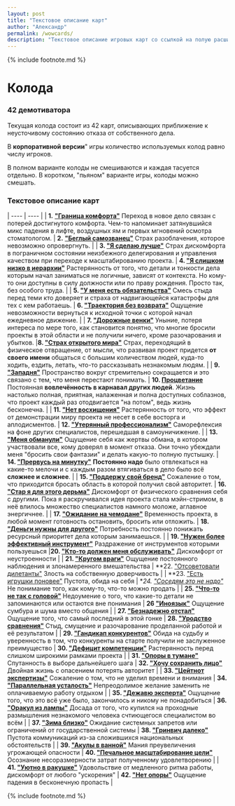 ```yaml
---
layout: post
title: "Текстовое описание карт"
author: "Александр"
permalink: /wowcards/
description: "Текстовое описание игровых карт со ссылкой на полую расшифровку демотивирующих состояний" 
---
```

{% include footnote.md %}
# Колода

### 42 демотиватора

Текущая колода состоит из 42 карт, описывающих приближение к неусточивому состоянию отказа от собственного дела.  

В **корпоративной версии**" игры количество используемых колод равно числу игроков.

В полном варианте колоды не смешиваются и каждая тасуется отдельно. В коротком, "пьяном" варианте игры, колоды можно смешать. 

### Текстовое описание карт

| ---- | ---- |
| **1.** **["Граница комфорта"](/ComfortLimitReached/)** Переход в новое дело связан с потерей достигнутого комфорта. Чем-то напоминает затянувшийся микс падения в лифте, воздушных ям и первых мгновений осмотра стоматологом. | **2.** **["Беглый самозванец"](/UnmaskingTheImpostor/)** Страх разоблачения, которое невозможно опровергнуть. |
| **3. ["Я сделаю лучше"](/IDoBetter/)** Страх дискомфорта в пограничном состоянии неизбежного делегирования и управления качеством при переходе к масштабированию проекта. | **4. ["Я слишком низко в иерархии"](/Hierarchy/)** Растерянность от того, что детали и тонкости дела которым начал заниматься не логичные, зависят от контекста. Но кому-то они доступны в силу должности или по праву рождения. Просто так, без особого труда. |
| **5. ["У меня есть обязательства"](/Obligation/)** Смесь стыда перед теми кто доверяет и страха от надвигающейся катастрофы для тех с кем работаешь. | **6. ["Траектория без возврата"](/WithoutReturn/)** Ощущение невозможности вернуться к исходной точки с которой начал ежедневное движение. |
| **7. ["Дорожные венки"](/WreathsOnPillars/)** Уныние, потеря интереса по мере того, как становится понятно, что многие бросили проекты в этой области и не получили ничего, кроме разочарования и убытков. |**8. ["Страх открытого мира"](/Agoraphobia/)** Страх, переходящий в физическое отвращение, от мысли, что развивая проект придется **от своего имени** общаться с большим количеством людей, куда-то ходить, ездить, летать, что-то рассказывать незнакомым людям. |
| **9. ["Западня"](/Claustrophobia/)** Пространство вокруг стремительно сокращается и это связано с тем, что меня перестают понимать. | **10. [Процветание](/Prosperity/)** Постоянная **вовлечённость в карнавал других людей**. Жизнь настолько полная, приятная, налаженная и полна доступных соблазнов, что проект каждый раз отодвигается "на потом", ведь жизнь бесконечна. |
| **11. ["Нет восхищения"](/NoApplause/)** Растерянность от того, что эффект от демонстрации миру проекта не несет в себе восторга и аплодисментов. | **12. ["Утерянный профессионализм"](/DoubtAboutProfessionalism/)** Саморефлексия на фоне других специалистов, перешедшая в самоуничижение. |
| **13. ["Меня обманули"](/Hype/)** Ощущение себя как жертвы обмана, в котором участвовали все, кому доверял в момент отказа. Они точно убеждали меня "бросить свои фантазии" и делать какую-то полную пустышку. | **14. ["Прервусь на минутку"](/Intermit/)** **Постоянно надо** было отвлекаться на какие-то мелочи и с каждым разом втягиваться в дело было всё **сложнее и сложнее**. |
| **15. ["Поддержу свой бренд"](/SupportMyBrand/)** Сожаление о том, что приходится бросать область в которой получил свой авторитет. | **16. ["Стар я для этого дерьма"](/ChairDays/)** Дискомфорт от физического сравнения себя с другими. Пока я раскручивался идея проекта стала мэйн-стримом, в неё влилось множество специалистов намного моложе, аглавное энергичнее. |
| **17. ["Ожидание на чемодане"](/WaitingForAnInvite/)** Временность проекта, в любой момент готовность  остановить, бросить или отложить. | **18. ["Деньги нужны для другого"](/NotAPriority/)** Потребность постоянно понижать ресурсный приоритет дела которым занимаешься. |
| **19. ["Нужен более эффективный инструмент"](/OtherTool/)** Раздражение от инструментов которыми пользуешься |**20. ["Кто-то должен меня обслуживать"](/NeedAServant/)** Дискомфорт от неустроенности | 
| **21. ["Кругом враги"](/EnemiesAllAround/)** Ощущение постоянного наблюдения и злонамеренного вмешательства | **22. ["Отсоветовали дилетанты"](/AmateurTips/) Злость на собственную доверчивость |
| **23. ["Есть игрушки поновее"](/NewToys/) Пустота, обида на себя | **24. ["Соседям это не надо"](/NoLocalMarket/)* Не понимание того, как кому-то, что-то можно продать |
| **25. ["Что-то не так с головой"](/ImaginaryDementia/)** Недоумение о того, что какие-то детали не запоминаются или остаются вне понимания | **26 ["Иноязык"](/AnotherLanguage/)** Ощущение сумбура и шума вместо общения |
| **27. ["Безнадежно отстал"](/BehindInTheRace/)** Ощущение того, что самый последний в этой гонке | **28. ["Уродство сравнения"](/OthersHaveItBetter/)** Стыд, смущение и разочарование проделанной работой и её результатом |
| **29. ["Гандикап конкурентов"](/Handicap)** Обида на судьбу и уверенность в том, что конкуренты на старте получили не заслуженное преимущество | **30. ["Дефицит компетенции"](/CompetenceDeficit/)** Растерянность перед слишком широкими рамками проекта |
| **31. ["Опоры в тумане"](/OutOfFocus/)** Спутанность в выборе дальнейшего шага | **32. ["Хочу сохранить лицо"](/DontLoseFace/)** Двойная жизнь с опасением потерять авторитет |
| **33. ["Цейтнот экспертизы"](/DidNotHaveEnoughTime/)** Сожаление о том, что не уделил времени и внимания | **34. ["Параллельная усталость"](/CumulativeFatigue/)** Непреодолимое желание заменить не оплачиваемую работу отдыхом |
| **35. ["Дежавю эксперта"](/EverythingWas/)** Ощущение того, что это всё уже было, закончилось и никому не понадобиться | **36. ["Оракул из лампы"](/UninvitedExpert/)** Досада от того, что купился на проходные размышления незнакомого человека счтиющегося специалистом во всём |
| **37. ["Зима близко"](/SignsOfTrouble/)** Ожидание системных запретов или ограничений от государственной системы | **38. ["Гринвич далеко"](/OffTheField/)** Пустота коммуникаций из-за сложившихся национальных обстоятельств | 
| **39. ["Акулы в ванной"](/ImaginaryHazards/)** Мания преувеличения угрожающей опасности | **40. ["Печальное масштабирование цели"](/ExchangeOfNothingForNothing/)** Осознание несоразмерности затрат полученному удовлетворению |
| **41. ["Уютно в ракушке"](/SnailHouse/)** Удовольствие от медленного ритма работы, дискомфорт от любого "ускорения" | **42. ["Нет опоры"](/Limbo/)** Ощущение падения в бесконечную пропасть |

{% include footnote.md %} 
